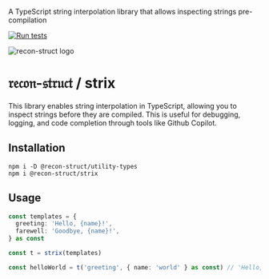 A TypeScript string interpolation library that allows inspecting strings pre-compilation

[![Run tests](https://github.com/recon-struct/strix/actions/workflows/run-tests.js.yml/badge.svg)](https://github.com/recon-struct/strix/actions/workflows/run-tests.js.yml)

![recon-struct logo](https://avatars.githubusercontent.com/u/168223311?s=300)

# 𝔯𝔢𝔠𝔬𝔫-𝔰𝔱𝔯𝔲𝔠𝔱 / strix

This library enables string interpolation in TypeScript, allowing you to inspect
strings before they are compiled. This is useful for debugging, logging, and
code completion through tools like Github Copilot.

## Installation

```shell
npm i -D @recon-struct/utility-types
npm i @recon-struct/strix
```

## Usage

```typescript
const templates = {
  greeting: 'Hello, {name}!',
  farewell: 'Goodbye, {name}!',
} as const

const t = strix(templates)

const helloWorld = t('greeting', { name: 'world' } as const) // 'Hello, world!'
```